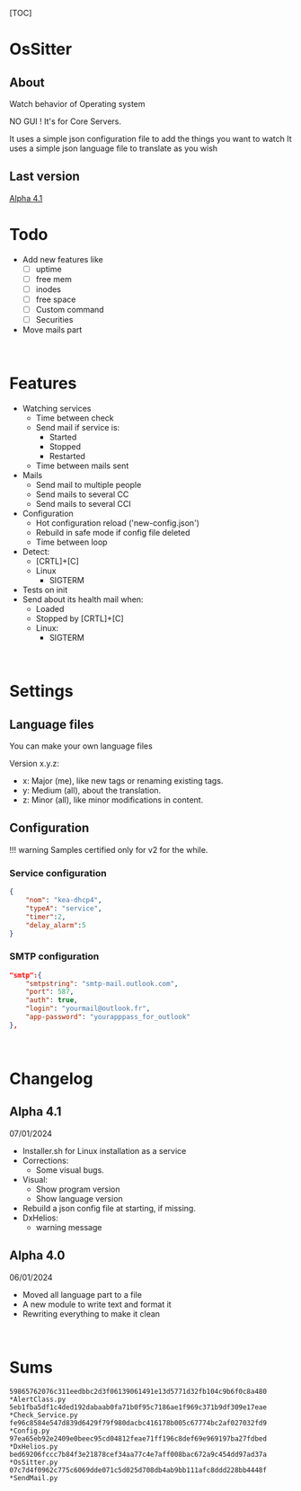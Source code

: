 [TOC]

# OsSitter
## About
 Watch behavior of Operating system

NO GUI ! It's for Core Servers.

It uses a simple json configuration file to add the things you want to watch
It uses a simple json language file to translate as you wish


## Last version
[Alpha 4.1](#alpha-41)


# Todo
- Add new features like
    - [ ] uptime
    - [ ] free mem
    - [ ] inodes
    - [ ] free space
    - [ ] Custom command
    - [ ] Securities
- Move mails part

<br>


# Features
- Watching services
    - Time between check
    - Send mail if service is:
		- Started
        - Stopped
        - Restarted
    - Time between mails sent
- Mails
    - Send mail to multiple people
    - Send mails to several CC
    - Send mails to several CCI
- Configuration
    - Hot configuration reload ('new-config.json')
    - Rebuild in safe mode if config file deleted
    - Time between loop    
- Detect:
	- [CRTL]+[C]
    - Linux
        - SIGTERM
- Tests on init
- Send about its health mail when:
	- Loaded
	- Stopped by [CRTL]+[C]
	- Linux:
		- SIGTERM
		

<br>

# Settings
## Language files
You can make your own language files

Version x.y.z:
- x: Major (me), like new tags or renaming existing tags.
- y: Medium (all), about the translation.
- z: Minor (all), like minor modifications in content.

		
## Configuration
!!! warning Samples certified only for v2 for the while.

### Service configuration
```JSon
{
    "nom": "kea-dhcp4",
    "typeA": "service",
    "timer":2,
	"delay_alarm":5
}
```

### SMTP configuration
```JSon
"smtp":{
    "smtpstring": "smtp-mail.outlook.com",	
	"port": 587,
	"auth": true,
	"login": "yourmail@outlook.fr",
	"app-password": "yourapppass_for_outlook"
},

```

<br>

# Changelog
## Alpha 4.1
07/01/2024
- Installer.sh for Linux installation as a service
- Corrections: 
	- Some visual bugs.
- Visual:
	- Show program version
	- Show language version
- Rebuild a json config file at starting, if missing.
- DxHelios: 
    - warning message

## Alpha 4.0
06/01/2024
- Moved all language part to a file
- A new module to write text and format it
- Rewriting everything to make it clean

<br>

# Sums
```
59865762076c311eedbbc2d3f06139061491e13d5771d32fb104c9b6f0c8a480 *AlertClass.py
5eb1fba5df1c4ded192dabaab0fa71b0f95c7186ae1f969c371b9df309e17eae *Check_Service.py
fe96c8584e547d839d6429f79f980dacbc416178b005c67774bc2af027032fd9 *Config.py
97ea65eb92e2409e0beec95cd04812feae71ff196c8def69e969197ba27fdbed *DxHelios.py
bed69206fccc7b84f3e21878cef34aa77c4e7aff008bac672a9c454dd97ad37a *OsSitter.py
07c7d4f0962c775c6069dde071c5d025d708db4ab9bb111afc8ddd228bb4448f *SendMail.py
```